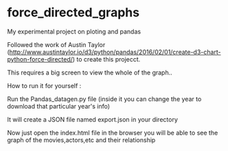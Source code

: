 # force_directed_graphs
My experimental project on ploting and pandas

Followed the work of Austin Taylor (http://www.austintaylor.io/d3/python/pandas/2016/02/01/create-d3-chart-python-force-directed/)
to create this projecct.

This requires a big screen to view the whole of the graph..

How to run it for yourself : 

Run the Pandas_datagen.py file (inside it you can change the year to download that particular year's info)

It will create a JSON file named export.json in your directory

Now just open the index.html file in the browser you will be able to see the graph of the movies,actors,etc and their relationship
